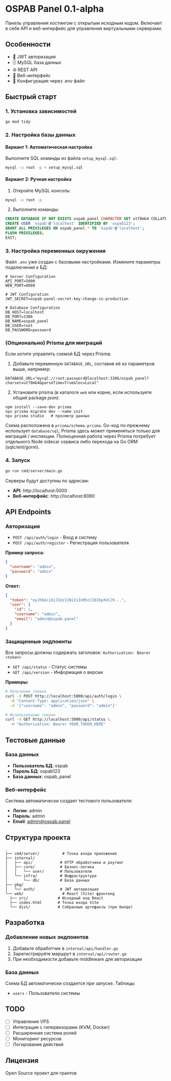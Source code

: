 # OSPAB Panel 0.1-alpha

Панель управления хостингом с открытым исходным кодом. Включает в себя API и веб-интерфейс для управления виртуальными серверами.

## Особенности

- 🔐 JWT авторизация
- 🗄️ MySQL база данных  
- 🌐 REST API
- 📱 Веб-интерфейс
- 🔧 Конфигурация через .env файл

## Быстрый старт

### 1. Установка зависимостей

```bash
go mod tidy
```

### 2. Настройка базы данных

#### Вариант 1: Автоматическая настройка
Выполните SQL команды из файла `setup_mysql.sql`:

```bash
mysql -u root -p < setup_mysql.sql
```

#### Вариант 2: Ручная настройка
1. Откройте MySQL консоль:
```bash
mysql -u root -p
```

2. Выполните команды:
```sql
CREATE DATABASE IF NOT EXISTS ospab_panel CHARACTER SET utf8mb4 COLLATE utf8mb4_unicode_ci;
CREATE USER 'ospab'@'localhost' IDENTIFIED BY 'ospab123';
GRANT ALL PRIVILEGES ON ospab_panel.* TO 'ospab'@'localhost';
FLUSH PRIVILEGES;
EXIT;
```

### 3. Настройка переменных окружения

Файл `.env` уже создан с базовыми настройками. Измените параметры подключения к БД:

```env
# Server Configuration
API_PORT=5000
WEB_PORT=8080

# JWT Configuration
JWT_SECRET=ospab-panel-secret-key-change-in-production

# Database Configuration
DB_HOST=localhost
DB_PORT=3306
DB_NAME=ospab_panel
DB_USER=root
DB_PASSWORD=password
```

### (Опционально) Prisma для миграций

Если хотите управлять схемой БД через Prisma:
1. Добавьте переменную `DATABASE_URL`, составив её из параметров выше, например:
```
DATABASE_URL="mysql://root:password@localhost:3306/ospab_panel?charset=utf8mb4&parseTime=True&loc=Local"
```
2. Установите prisma (в каталоге `web` или корне, если используете общий package.json):
```
npm install --save-dev prisma
npx prisma migrate dev --name init
npx prisma studio   # просмотр данных
```

Схема расположена в `prisma/schema.prisma`. Go-код по‑прежнему использует `database/sql`; Prisma здесь может применяться только для миграций / инспекции. Полноценная работа через Prisma потребует отдельного Node sidecar сервиса либо перехода на Go ORM (sqlc/ent/gorm).

### 4. Запуск

```bash
go run cmd/server/main.go
```

Серверы будут доступны по адресам:
- **API**: http://localhost:5000
- **Веб-интерфейс**: http://localhost:8080

## API Endpoints

### Авторизация

- `POST /api/auth/login` - Вход в систему
- `POST /api/auth/register` - Регистрация пользователя

**Пример запроса:**
```json
{
  "username": "admin",
  "password": "admin"
}
```

**Ответ:**
```json
{
  "token": "eyJhbGciOiJIUzI1NiIsInR5cCI6IkpXVCJ9...",
  "user": {
    "id": 1,
    "username": "admin",
    "email": "admin@ospab.panel"
  }
}
```

### Защищенные эндпоинты

Все запросы должны содержать заголовок: `Authorization: Bearer <token>`

- `GET /api/status` - Статус системы
- `GET /api/version` - Информация о версии

**Примеры:**

```bash
# Получение токена
curl -X POST http://localhost:5000/api/auth/login \
  -H "Content-Type: application/json" \
  -d '{"username": "admin", "password": "admin"}'

# Использование токена
curl -X GET http://localhost:5000/api/status \
  -H "Authorization: Bearer YOUR_TOKEN_HERE"
```

## Тестовые данные

### База данных
- **Пользователь БД**: ospab
- **Пароль БД**: ospab123
- **База данных**: ospab_panel

### Веб-интерфейс
Система автоматически создает тестового пользователя:
- **Логин**: admin
- **Пароль**: admin
- **Email**: admin@ospab.panel

## Структура проекта

```
.
├── cmd/server/          # Точка входа приложения
├── internal/
│   ├── api/            # HTTP обработчики и роутинг
│   ├── core/           # Бизнес-логика
│   │   └── user/       # Пользователи
│   └── infra/          # Инфраструктура
│       └── db/         # База данных
├── pkg/
│   └── auth/           # JWT авторизация
└── web/                 # React (Vite) фронтенд
  ├── src/             # Исходный код React
  ├── index.html       # Точка входа Vite
  └── dist/            # Собранные артефакты (при билде)
```

## Разработка

### Добавление новых эндпоинтов

1. Добавьте обработчик в `internal/api/handler.go`
2. Зарегистрируйте маршрут в `internal/api/router.go`
3. При необходимости добавьте middleware для авторизации

### База данных

Схема БД автоматически создается при запуске. Таблицы:

- `users` - Пользователи системы

## TODO

- [ ] Управление VPS
- [ ] Интеграция с гипервизорами (KVM, Docker)
- [ ] Расширенная система ролей
- [ ] Мониторинг ресурсов
- [ ] Логирование действий

## Лицензия

Open Source проект для грантов